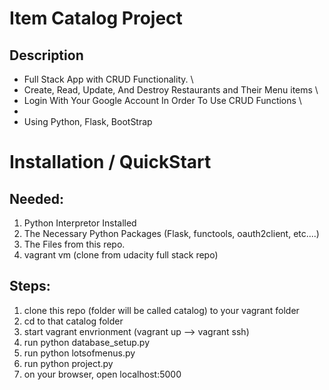 # Item Catalog Project

## Description

* Full Stack App with CRUD Functionality. \
* Create, Read, Update, And Destroy Restaurants and Their Menu items \
* Login With Your Google Account In Order To Use CRUD Functions \
*
* Using Python, Flask, BootStrap

# Installation / QuickStart

## Needed:
1. Python Interpretor Installed
2. The Necessary Python Packages (Flask, functools, oauth2client, etc....)
3. The Files from this repo.
4. vagrant vm (clone from udacity full stack repo)

## Steps:
1. clone this repo (folder will be called catalog) to your vagrant folder
2. cd to that catalog folder
3. start vagrant envrionment (vagrant up --> vagrant ssh)
4. run python database_setup.py
5. run python lotsofmenus.py
6. run python project.py
7. on your browser, open localhost:5000
